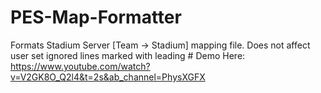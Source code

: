 # PES-Map-Formatter
Formats Stadium Server [Team -> Stadium] mapping file. Does not affect user set ignored lines marked with leading # 
Demo Here: https://www.youtube.com/watch?v=V2GK8O_Q2l4&t=2s&ab_channel=PhysXGFX

